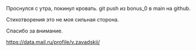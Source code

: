Проснулся с утра, покинул кровать. git push из bonus_0 в main на github.

Стихотворения это не моя сильная сторона.

Спасибо за внимание.

https://data.mail.ru/profile/v.zavadskii/
